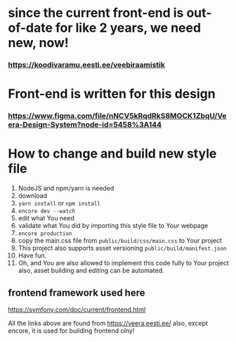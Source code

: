 # since the current front-end is out-of-date for like 2 years, we need new, now!

### https://koodivaramu.eesti.ee/veebiraamistik

# Front-end is written for this design

### https://www.figma.com/file/nNCV5kRqdRkS8MOCK1ZbqU/Veera-Design-System?node-id=5458%3A144

# How to change and build new style file

1. NodeJS and npm/yarn is needed
2. download
3. `yarn install` or `npm install`
4. `encore dev --watch`
5. edit what You need
6. validate what You did by importing this style file to Your webpage
7. `encore production`
8. copy the main.css file from `public/build/css/main.css` to Your project
9. This project also supports asset versioning `public/build/manifest.json`
10. Have fun.
11. Oh, and You are also allowed to implement this code fully to Your project also, asset building and editing can be
    automated.

## frontend framework used here

https://symfony.com/doc/current/frontend.html

All the links above are found from https://veera.eesti.ee/ also, except encore, it is used for building frontend olny!
